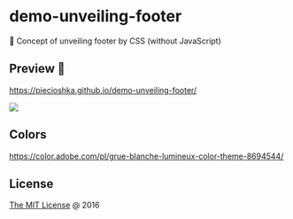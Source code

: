 # demo-unveiling-footer

🚁 Concept of unveiling footer by CSS (without JavaScript)

## Preview 🎉

https://piecioshka.github.io/demo-unveiling-footer/

![](./demo.gif)

## Colors

https://color.adobe.com/pl/grue-blanche-lumineux-color-theme-8694544/

## License

[The MIT License](http://piecioshka.mit-license.org) @ 2016
